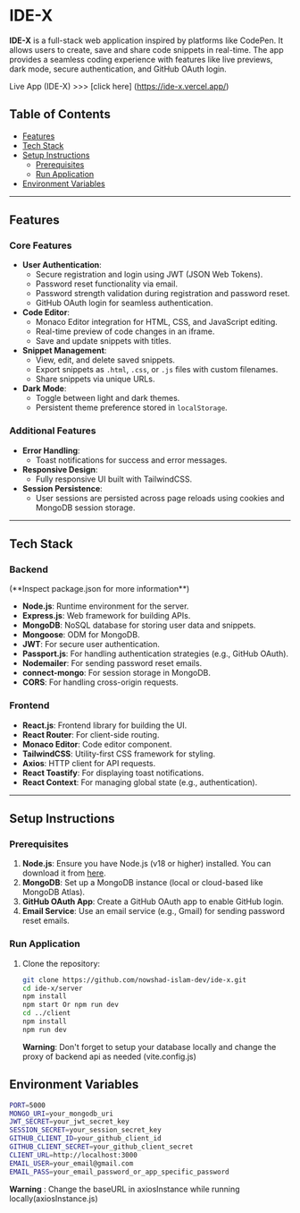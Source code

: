 # IDE-X

**IDE-X** is a full-stack web application inspired by platforms like CodePen. It allows users to create, save and share code snippets in real-time. The app provides a seamless coding experience with features like live previews, dark mode, secure authentication, and GitHub OAuth login.

Live App (IDE-X) >>> [click here] (https://ide-x.vercel.app/)

## Table of Contents

- [Features](#features)
- [Tech Stack](#tech-stack)
- [Setup Instructions](#setup-instructions)
  - [Prerequisites](#prerequisites)
  - [Run Application](#run-application)
- [Environment Variables](#environment-variables)

---

## Features

### Core Features

- **User Authentication**:
  - Secure registration and login using JWT (JSON Web Tokens).
  - Password reset functionality via email.
  - Password strength validation during registration and password reset.
  - GitHub OAuth login for seamless authentication.
- **Code Editor**:
  - Monaco Editor integration for HTML, CSS, and JavaScript editing.
  - Real-time preview of code changes in an iframe.
  - Save and update snippets with titles.
- **Snippet Management**:
  - View, edit, and delete saved snippets.
  - Export snippets as `.html`, `.css`, or `.js` files with custom filenames.
  - Share snippets via unique URLs.
- **Dark Mode**:
  - Toggle between light and dark themes.
  - Persistent theme preference stored in `localStorage`.

### Additional Features

- **Error Handling**:
  - Toast notifications for success and error messages.
- **Responsive Design**:
  - Fully responsive UI built with TailwindCSS.
- **Session Persistence**:
  - User sessions are persisted across page reloads using cookies and MongoDB session storage.

---

## Tech Stack

### Backend

(\*\*Inspect package.json for more information\*\*)

- **Node.js**: Runtime environment for the server.
- **Express.js**: Web framework for building APIs.
- **MongoDB**: NoSQL database for storing user data and snippets.
- **Mongoose**: ODM for MongoDB.
- **JWT**: For secure user authentication.
- **Passport.js**: For handling authentication strategies (e.g., GitHub OAuth).
- **Nodemailer**: For sending password reset emails.
- **connect-mongo**: For session storage in MongoDB.
- **CORS**: For handling cross-origin requests.

### Frontend

- **React.js**: Frontend library for building the UI.
- **React Router**: For client-side routing.
- **Monaco Editor**: Code editor component.
- **TailwindCSS**: Utility-first CSS framework for styling.
- **Axios**: HTTP client for API requests.
- **React Toastify**: For displaying toast notifications.
- **React Context**: For managing global state (e.g., authentication).

---

## Setup Instructions

### Prerequisites

1. **Node.js**: Ensure you have Node.js (v18 or higher) installed. You can download it from [here](https://nodejs.org/).
2. **MongoDB**: Set up a MongoDB instance (local or cloud-based like MongoDB Atlas).
3. **GitHub OAuth App**: Create a GitHub OAuth app to enable GitHub login.
4. **Email Service**: Use an email service (e.g., Gmail) for sending password reset emails.

### Run Application

1. Clone the repository:
   ```bash
   git clone https://github.com/nowshad-islam-dev/ide-x.git
   cd ide-x/server
   npm install
   npm start Or npm run dev
   cd ../client
   npm install
   npm run dev
   ```
   **Warning**: Don't forget to setup your database locally and change the proxy of backend api as needed (vite.config.js)

## Environment Variables

```bash
PORT=5000
MONGO_URI=your_mongodb_uri
JWT_SECRET=your_jwt_secret_key
SESSION_SECRET=your_session_secret_key
GITHUB_CLIENT_ID=your_github_client_id
GITHUB_CLIENT_SECRET=your_github_client_secret
CLIENT_URL=http://localhost:3000
EMAIL_USER=your_email@gmail.com
EMAIL_PASS=your_email_password_or_app_specific_password
```

**Warning** : Change the baseURL in axiosInstance while running locally(axiosInstance.js)
